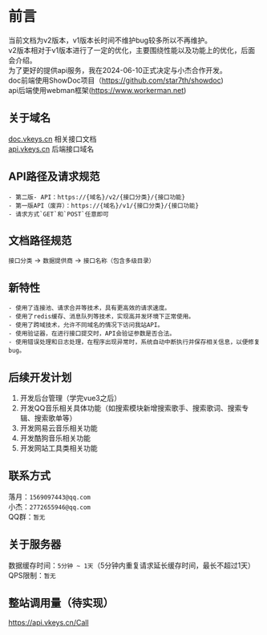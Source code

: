# 前言

当前文档为v2版本，v1版本长时间不维护bug较多所以不再维护。  
v2版本相对于v1版本进行了一定的优化，主要围绕性能以及功能上的优化，后面会介绍。  
为了更好的提供api服务，我在2024-06-10正式决定与小杰合作开发。  
doc前端使用ShowDoc项目（https://github.com/star7th/showdoc)  
api后端使用webman框架(https://www.workerman.net)

## 关于域名
  [doc.vkeys.cn](https://doc.vkeys.cn "doc.vkeys.cn") 相关接口文档<br>
  [api.vkeys.cn](https://api.vkeys.cn "api.vkeys.cn") 后端接口域名

## API路径及请求规范
    - 第二版- API：https://{域名}/v2/{接口分类}/{接口功能}
    - 第一版API（废弃）：https://{域名}/v1/{接口分类}/{接口功能}
    - 请求方式`GET`和`POST`任意即可

## 文档路径规范
  `接口分类` -> `数据提供商` -> `接口名称（包含多级目录）`

## 新特性
    - 使用了连接池、请求合并等技术，具有更高效的请求速度。
    - 使用了redis缓存、消息队列等技术，实现高并发环境下正常使用。
    - 使用了跨域技术，允许不同域名的情况下访问我站API。
    - 使用验证器，在进行接口提交时，API会验证参数是否合法。
    - 使用错误处理和日志处理，在程序出现异常时，系统自动中断执行并保存相关信息，以便修复bug。

## 后续开发计划
  1. 开发后台管理（学完vue3之后）
  2. 开发QQ音乐相关具体功能（如搜索模块新增搜索歌手、搜索歌词、搜索专辑、搜索歌单等）
  3. 开发网易云音乐相关功能
  4. 开发酷狗音乐相关功能
  5. 开发网站工具类相关功能

## 联系方式

落月：`1569097443@qq.com`  
小杰：`2772655946@qq.com`  
QQ群：`暂无`

## 关于服务器

数据缓存时间：`5分钟 ~ 1天`（5分钟内重复请求延长缓存时间，最长不超过1天）  
QPS限制：`暂无`

## 整站调用量（待实现）

https://api.vkeys.cn/Call
